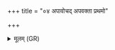 +++
title = "०४ अपावोचद् अपवक्ता प्रथमो"

+++
<details><summary>मूलम् (GR)</summary>

अपावोचद् अपवक्ता  
प्रथमो दैव्यो भिषक् ।  
समक्षम् इन्द्र गा इव  
या वाचो विषदूषणीः ॥
</details>